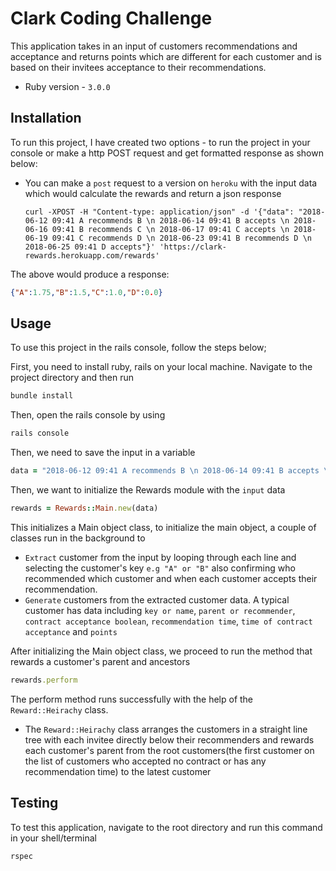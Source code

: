# Clark Coding Challenge

This application takes in an input of customers recommendations and acceptance and returns points which are different for each customer and is based on their invitees acceptance to their recommendations.

- Ruby version - `3.0.0`

## Installation

To run this project, I have created two options - to run the project in your console or make a http POST request and get formatted response as shown below:

- You can make a `post` request to a version on `heroku` with the input data which would calculate the rewards and return a json response

  ```shell
  curl -XPOST -H "Content-type: application/json" -d '{"data": "2018-06-12 09:41 A recommends B \n 2018-06-14 09:41 B accepts \n 2018-06-16 09:41 B recommends C \n 2018-06-17 09:41 C accepts \n 2018-06-19 09:41 C recommends D \n 2018-06-23 09:41 B recommends D \n 2018-06-25 09:41 D accepts"}' 'https://clark-rewards.herokuapp.com/rewards'
  ```

The above would produce a response:

```json
{"A":1.75,"B":1.5,"C":1.0,"D":0.0}
```

## Usage

To use this project in the rails console, follow the steps below;

First, you need to install ruby, rails on your local machine. Navigate to the project directory and then run

```ruby
bundle install
```

Then, open the rails console by using

```ruby
rails console
```

Then, we need to save the input in a variable

```ruby
data = "2018-06-12 09:41 A recommends B \n 2018-06-14 09:41 B accepts \n 2018-06-16 09:41 B recommends C \n 2018-06-17 09:41 C accepts \n 2018-06-19 09:41 C recommends D \n 2018-06-23 09:41 B recommends D \n 2018-06-25 09:41 D accepts"
```

Then, we want to initialize the Rewards module with the `input` data

```ruby
rewards = Rewards::Main.new(data)
```

This initializes a Main object class, to initialize the main object, a couple of classes run in the background to

- `Extract` customer from the input by looping through each line and selecting the customer's key `e.g "A" or "B"` also confirming who recommended which customer and when each customer accepts their recommendation.
- `Generate` customers from the extracted customer data. A typical customer has data including `key or name`, `parent or recommender`, `contract acceptance boolean`, `recommendation time`, `time of contract acceptance` and `points`

After initializing the Main object class, we proceed to run the method that rewards a customer's parent and ancestors

```ruby
rewards.perform
```

The perform method runs successfully with the help of the ``Reward::Heirachy`` class.

- The ``Reward::Heirachy`` class arranges the customers in a straight line tree with each invitee directly below their recommenders and rewards each customer's parent from the root customers(the first customer on the list of customers who accepted no contract or has any recommendation time) to the latest customer

## Testing

To test this application, navigate to the root directory and run this command in your shell/terminal

```shell
rspec
```

